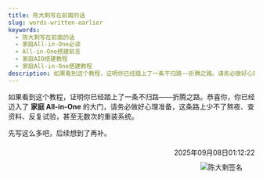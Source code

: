 ```yaml
---
title: 陈大剩写在前面的话
slug: words-written-earlier
keywords: 
  - 陈大剩写在前面的话
  - 家庭All-in-One必读
  - All-in-One搭建前言
  - 家庭AIO搭建教程
  - 家庭All-in-One搭建教程
description: 如果看到这个教程，证明你已经踏上了一条不归路——折腾之路。请务必做好心理准备，这条路上少不了熬夜、查资料、反复试验，甚至无数次的重装系统。
---
```

如果看到这个教程，证明你已经踏上了一条不归路——折腾之路。恭喜你，你已经迈入了 **家庭 All-in-One** 的大门，请务必做好心理准备，这条路上少不了熬夜、查资料、反复试验，甚至无数次的重装系统。

先写这么多吧，后续想到了再补。



<div style="text-align: right; margin: 20px 0;">
  <div style="margin-bottom: 10px;">2025年09月08日01:12:22</div>
  <img alt="陈大剩签名" style="margin-right: calc(5%);" title="陈大剩签名" src="https://img.it927.com/aio/mysignature.png">
</div>
